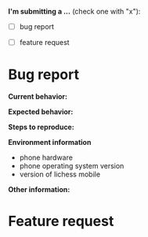 <!--
WARNING: Failure to follow the issue template guidelines below will result in the issue being immediately closed.

Only bug reports/feature request issues should be opened here.

Before opening an issue, please check a similar issue is not already open (or closed). Duplicates or near-duplicates will be closed immediately.
-->

**I'm submitting a ...**  (check one with "x"):
- [ ] bug report
- [ ] feature request


<!-- Fill out the relevant sections below and delete irrelevant sections. -->

# Bug report

**Current behavior:**

<!-- Describe how the bug manifests. -->

**Expected behavior:**

<!-- Describe what the behavior should be without the bug. -->

**Steps to reproduce:**

<!-- If you are able to illustrate the bug with an example, please provide steps to reproduce. -->

**Environment information**

<!-- Please supply full details of your development environment including: -->
- phone hardware
- phone operating system version
- version of lichess mobile

**Other information:**

<!-- List any other information that is relevant to your issue. -->

# Feature request
<!--
Feature requests should include as much detail as possible:

- A descriptive title
- Use case: why should this be implemented?
- If the feature changes current behavior, reasons why your solution is better
-->
